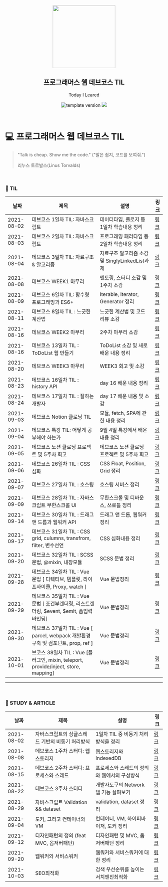 <br/>
<p align="middle" >
  <img width="200px;" src="./src/images/prgms-logo.png"/>
</p>
<h2 align="middle">프로그래머스 웹 데브코스 TIL</h2>
<p align="middle">Today I Leared</p>
<p align="middle">
  <img src="https://img.shields.io/badge/version-1.0.0-blue?style=flat-square" alt="template version"/>
  <img src="https://img.shields.io/badge/language-md-md.svg?style=flat-square"/>
</p>

<p align="middle">
  <!-- <a href="#">☕ 블로그 링크</a> -->  
</p>

<br/>

# 💻 프로그래머스 웹 데브코스 TIL

> "Talk is cheap. Show me the code."
> ("말은 쉽지, 코드를 보여줘.")
>
> 리누스 토르발스(Linus Torvalds)

<br/>

### 📝 TIL

|날짜|제목|설명|링크|
|---|---|---|---|
|2021-08-02|데브코스 1일차 TIL: 자바스크립트|데이터타입, 클로저 등 1일차 학습내용 정리|[링크](https://velog.io/@te-ing/%EB%8D%B0%EB%B8%8C%EC%BD%94%EC%8A%A4-1%EC%9D%BC%EC%B0%A8-TIL-%EC%9E%90%EB%B0%94%EC%8A%A4%ED%81%AC%EB%A6%BD%ED%8A%B8)|
|2021-08-03|데브코스 2일차 TIL: 자바스크립트|프로그래밍 패러다임 등 2일차 학습내용 정리|[링크](https://velog.io/@te-ing/%EB%8D%B0%EB%B8%8C%EC%BD%94%EC%8A%A4-2%EC%9D%BC%EC%B0%A8-TIL-%EC%9E%90%EB%B0%94%EC%8A%A4%ED%81%AC%EB%A6%BD%ED%8A%B8)|
|2021-08-04|데브코스 3일차 TIL: 자료구조 & 알고리즘|자료구조 알고리즘 소감 및 SinglyLinkedList과제|[링크](https://velog.io/@te-ing/%EB%8D%B0%EB%B8%8C%EC%BD%94%EC%8A%A4-3%EC%9D%BC%EC%B0%A8-TIL-%EC%9E%90%EB%A3%8C%EA%B5%AC%EC%A1%B0-%EC%95%8C%EA%B3%A0%EB%A6%AC%EC%A6%98)|
|2021-08-08|데브코스 WEEK1 마무리|멘토링, 스터디 소감 및 1주차 소감|[링크](https://velog.io/@te-ing/%EB%8D%B0%EB%B8%8C%EC%BD%94%EC%8A%A4-WEEK1-%EB%A7%88%EB%AC%B4%EB%A6%AC)|
|2021-08-09|데브코스 6일차 TIL: 함수형 프로그래밍과 ES6+|Iterable, Iterator, Generator 정리|[링크](https://velog.io/@te-ing/%EB%8D%B0%EB%B8%8C%EC%BD%94%EC%8A%A4-6%EC%9D%BC%EC%B0%A8-TIL-%ED%95%A8%EC%88%98%ED%98%95-%ED%94%84%EB%A1%9C%EA%B7%B8%EB%9E%98%EB%B0%8D%EA%B3%BC-ES6)|
|2021-08-11|데브코스 8일차 TIL : 느긋한 계산법|느긋한 계산법 및 코드리뷰 소감|[링크](https://velog.io/@te-ing/%EB%8D%B0%EB%B8%8C%EC%BD%94%EC%8A%A4-8%EC%9D%BC%EC%B0%A8-TIL-%EB%8A%90%EA%B8%8B%ED%95%9C-%EA%B3%84%EC%82%B0%EB%B2%95)|
|2021-08-16|데브코스 WEEK2 마무리|2주차 마무리 소감| [링크](https://velog.io/@te-ing/%EB%8D%B0%EB%B8%8C%EC%BD%94%EC%8A%A4-WEEK2-%EB%A7%88%EB%AC%B4%EB%A6%AC) |
|2021-08-16|데브코스 13일차 TIL : ToDoList 웹 만들기|ToDoList 소감 및 새로 배운 내용 정리|[링크](https://velog.io/@te-ing/%EB%8D%B0%EB%B8%8C%EC%BD%94%EC%8A%A4-13%EC%9D%BC%EC%B0%A8-TIL-ToDoList-%EC%9B%B9-%EB%A7%8C%EB%93%A4%EA%B8%B0)|
|2021-08-20|데브코스 WEEK3 마무리|WEEK3 회고 및 소감|[링크](https://velog.io/@te-ing/%EB%8D%B0%EB%B8%8C%EC%BD%94%EC%8A%A4-WEEK3-%EB%A7%88%EB%AC%B4%EB%A6%AC)|
|2021-08-23|데브코스 16일차 TIL : history API|day 16 배운 내용 정리|[링크](https://velog.io/@te-ing/%EB%8D%B0%EB%B8%8C%EC%BD%94%EC%8A%A4-16%EC%9D%BC%EC%B0%A8-TIL-history-API)|
|2021-08-24|데브코스 17일차 TIL : 잘하는 개발자|day 17 배운 내용 및 소감|[링크](https://velog.io/@te-ing/%EB%8D%B0%EB%B8%8C%EC%BD%94%EC%8A%A4-17%EC%9D%BC%EC%B0%A8-TIL)|
|2021-09-03|데브코스 Notion 클로닝 TIL|모듈, fetch, SPA에 관한 내용 정리|[링크](https://velog.io/@te-ing/%EB%8D%B0%EB%B8%8C%EC%BD%94%EC%8A%A4-Notion-%ED%81%B4%EB%A1%9C%EB%8B%9D-%EA%B8%B0%EB%B3%B8%EC%9D%B4-%EC%A4%91%EC%9A%94%ED%95%98%EB%8B%A4)|
|2021-09-04|데브코스 특강 TIL: 어떻게 공부해야 하는가|9월 4일 특강에서 배운 내용 정리|[링크](https://velog.io/@te-ing/%EB%8D%B0%EB%B8%8C%EC%BD%94%EC%8A%A4-9.4-%ED%8A%B9%EA%B0%95-TIL)|
|2021-09-05|데브코스 노션 클로닝 프로젝트 및 5주차 회고|데브코스 노션 클로닝 프로젝트 및 5주차 회고|[링크](https://velog.io/@te-ing/%EB%8D%B0%EB%B8%8C%EC%BD%94%EC%8A%A4-%EB%85%B8%EC%85%98-%ED%81%B4%EB%A1%9C%EB%8B%9D-%ED%94%84%EB%A1%9C%EC%A0%9D%ED%8A%B8-%EB%B0%8F-4%EC%A3%BC%EC%B0%A8-%ED%9A%8C%EA%B3%A0)|
|2021-09-06|데브코스 26일차 TIL : CSS 심화|CSS Float, Position, Grid 정리|[링크](https://velog.io/@te-ing/%EB%8D%B0%EB%B8%8C%EC%BD%94%EC%8A%A4-26%EC%9D%BC%EC%B0%A8-TIL-CSS-%EC%8B%AC%ED%99%94)|
|2021-09-07|데브코스 27일차 TIL : 호스팅|호스팅 서비스 정리|[링크](https://velog.io/@te-ing/%EB%8D%B0%EB%B8%8C%EC%BD%94%EC%8A%A4-27%EC%9D%BC%EC%B0%A8-TIL-%ED%98%B8%EC%8A%A4%ED%8C%85)|
|2021-09-09|데브코스 28일차 TIL : 자바스크립트 무한스크롤 UI|무한스크롤 및 디바운스, 쓰로틀 정리|[링크](https://velog.io/@te-ing/%EB%8D%B0%EB%B8%8C%EC%BD%94%EC%8A%A4-28%EC%9D%BC%EC%B0%A8-TIL-%EC%9E%90%EB%B0%94%EC%8A%A4%ED%81%AC%EB%A6%BD%ED%8A%B8-%EB%AC%B4%ED%95%9C%EC%8A%A4%ED%81%AC%EB%A1%A4-UI)|
|2021-09-14|데브코스 30일차 TIL : 드래그 앤 드롭과 웹워커 API|드래그 앤 드롭, 웹워커 정리|[링크](https://velog.io/@te-ing/%EB%8D%B0%EB%B8%8C%EC%BD%94%EC%8A%A4-day30-%EB%93%9C%EB%9E%98%EA%B7%B8-%EC%95%A4-%EB%93%9C%EB%A1%AD%EA%B3%BC-%EC%9B%B9%EC%9B%8C%EC%BB%A4-API)|
|2021-09-17|데브코스 31일차 TIL : CSS grid, culumns, transfrom, filter, 변수선언|CSS 심화내용 정리|[링크](https://velog.io/@te-ing/%EB%8D%B0%EB%B8%8C%EC%BD%94%EC%8A%A4-31%EC%9D%BC%EC%B0%A8-TIL-CSS%EC%8B%AC%ED%99%94)|
|2021-09-20|데브코스 32일차 TIL : SCSS 문법, @mixin, 내장모듈|SCSS 문법 정리|[링크](https://velog.io/@te-ing/%EB%8D%B0%EB%B8%8C%EC%BD%94%EC%8A%A4-32%EC%9D%BC%EC%B0%A8-TIL-SCSS-%EB%AC%B8%EB%B2%95-mixin-%EB%82%B4%EC%9E%A5%EB%AA%A8%EB%93%88)|
|2021-09-28|데브코스 34일차 TIL : Vue 문법 [ 디렉티브, 템플릿, 라이프사이클, Proxy, watch ]|Vue 문법정리|[링크](https://velog.io/@te-ing/%EB%8D%B0%EB%B8%8C%EC%BD%94%EC%8A%A4-34%EC%9D%BC%EC%B0%A8-TIL-Vue-%EB%AC%B8%EB%B2%95-%EB%94%94%EB%A0%89%ED%8B%B0%EB%B8%8C-%ED%85%9C%ED%94%8C%EB%A6%BF-%EB%9D%BC%EC%9D%B4%ED%94%84%EC%82%AC%EC%9D%B4%ED%81%B4-Proxy-watch)|
|2021-09-29|데브코스 35일차 TIL : Vue 문법 [ 조건부렌더링, 리스트렌더링, $event, $emit, 폼입력 바인딩]|Vue 문법정리|[링크](https://velog.io/@te-ing/%EB%8D%B0%EB%B8%8C%EC%BD%94%EC%8A%A4-35%EC%9D%BC%EC%B0%A8-TIL-Vue-%EB%AC%B8%EB%B2%95-%EC%A1%B0%EA%B1%B4%EB%B6%80%EB%A0%8C%EB%8D%94%EB%A7%81-%EB%A6%AC%EC%8A%A4%ED%8A%B8%EB%A0%8C%EB%8D%94%EB%A7%81-event-emit-%ED%8F%BC%EC%9E%85%EB%A0%A5-%EB%B0%94%EC%9D%B8%EB%94%A9)|
|2021-09-30|데브코스 37일차 TIL : Vue [ parcel, webpack 개발환경 구축 및 컴포넌트, prop, ref ]|Vue 문법정리|[링크](https://velog.io/@te-ing/%EB%8D%B0%EB%B8%8C%EC%BD%94%EC%8A%A4-37%EC%9D%BC%EC%B0%A8-TIL-parcel-webpack-%EA%B0%9C%EB%B0%9C%ED%99%98%EA%B2%BD-%EA%B5%AC%EC%B6%95-%EB%B0%8F-%EC%BB%B4%ED%8F%AC%EB%84%8C%ED%8A%B8-prop-ref)|
|2021-10-01|브코스 38일차 TIL : Vue [플러그인, mixin, teleport, provide/inject, store, mapping]|Vue 문법정리|[링크](https://velog.io/@te-ing/%EB%8D%B0%EB%B8%8C%EC%BD%94%EC%8A%A4-38%EC%9D%BC%EC%B0%A8-TIL-Vue-%ED%94%8C%EB%9F%AC%EA%B7%B8%EC%9D%B8-mixin-teleport-provideinject-store-mapping)|

---
<br>

### 📝 STUDY & ARTICLE

|날짜|제목|설명|링크|
|---|---|---|---|
|2021-08-02|자바스크립트의 싱글스레드 기반의 비동기 처리방식|1일차 TIL 중 비동기 처리방식을 정리 |[링크](https://velog.io/@te-ing/What-the-heck-is-the-event-loop-anyway)|
|2021-08-08|데브코스 1주차 스터디: 웹 스토리지|웹스토리지와 IndexedDB|[링크](https://velog.io/@te-ing/%EB%8D%B0%EB%B8%8C%EC%BD%94%EC%8A%A4-1%EC%A3%BC%EC%B0%A8-%EC%8A%A4%ED%84%B0%EB%94%94-%EC%9B%B9-%EC%8A%A4%ED%86%A0%EB%A6%AC%EC%A7%80)|
|2021-08-15| 데브코스 2주차 스터디: 프로세스와 스레드 | 프로세스와 스레드의 정의와 웹에서의 구성방식 | [링크](https://velog.io/@te-ing/%EB%8D%B0%EB%B8%8C%EC%BD%94%EC%8A%A4-1%EC%A3%BC%EC%B0%A8-%EC%8A%A4%ED%84%B0%EB%94%94-%ED%94%84%EB%A1%9C%EC%84%B8%EC%8A%A4%EC%99%80-%EC%8A%A4%EB%A0%88%EB%93%9C) |
|2021-08-22|데브코스 3주차 스터디|개발자도구의 Network탭 기능 살펴보기|[링크](https://velog.io/@te-ing/%EA%B0%9C%EB%B0%9C%EC%9E%90%EB%8F%84%EA%B5%AC-Network%ED%83%AD-%EC%B4%9D%EC%A0%95%EB%A6%AC)|
|2021-08-29|자바스크립트 Validation && dataset|validation, dataset 정리|[링크](https://velog.io/@te-ing/%EC%9E%90%EB%B0%94%EC%8A%A4%ED%81%AC%EB%A6%BD%ED%8A%B8-Validation-%EA%B3%BC-dataset)|
|2021-09-04|도커, 그리고 컨테이너와 VM|컨테이너, VM, 하이퍼바이저, 도커 정리|[링크](https://velog.io/@te-ing/%EB%8F%84%EC%BB%A4%EC%99%80-%EC%BB%A8%ED%85%8C%EC%9D%B4%EB%84%88-VM)|
|2021-09-12|디자인패턴의 정의 (feat MVC, 옵저버패턴)|디자인패턴 및 MVC, 옵저버패턴 정리|[링크](https://velog.io/@te-ing/%EC%9E%90%EB%B0%94%EC%8A%A4%ED%81%AC%EB%A6%BD%ED%8A%B8-%EB%94%94%EC%9E%90%EC%9D%B8%ED%8C%A8%ED%84%B4)|
|2021-09-20|웹워커와 서비스워커|웹워커와 서비스워커에 대한 정리|[링크](https://velog.io/@te-ing/%EC%9B%B9%EC%9B%8C%EC%BB%A4%EC%99%80-%EC%84%9C%EB%B9%84%EC%8A%A4%EC%9B%8C%EC%BB%A4)|
|2021-10-03|SEO최적화|검색 우선순위를 높이는 서치엔진최적화|[링크](https://velog.io/@te-ing/%EA%B2%80%EC%83%89-%EC%83%81%EB%8B%A8%EC%97%90-%EC%98%A4%EB%A5%B4%EA%B8%B0-%EC%9C%84%ED%95%9C-SEO-%EC%B5%9C%EC%A0%81%ED%99%94)|